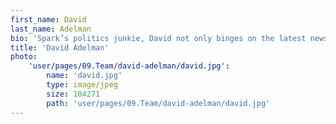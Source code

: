 ```yaml
---
first_name: David
last_name: Adelman
bio: 'Spark’s politics junkie, David not only binges on the latest news from Washington, Westminster or Windhoek but uses it to identify the key issues clients can respond to and lead on. When not glued to all-night election or referendum results, he is usually found delving into the background of politics, chemistry, technology or any other subject to find more information to flesh out clients’ stories. Spark’s only employee in another country, David fled London for sunny Glasgow in 2016 and has been enjoying the tropical lifestyle ever since. '
title: 'David Adelman'
photo:
    'user/pages/09.Team/david-adelman/david.jpg':
        name: 'david.jpg'
        type: image/jpeg
        size: 104271
        path: 'user/pages/09.Team/david-adelman/david.jpg'
---
```

